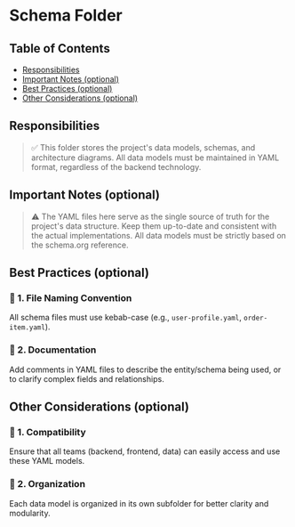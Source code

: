 # Schema Folder

## Table of Contents

* [Responsibilities](#responsibilities)
* [Important Notes (optional)](#important-notes-optional)
* [Best Practices (optional)](#best-practices-optional)
* [Other Considerations (optional)](#other-considerations-optional)

## Responsibilities

> ✅ This folder stores the project's data models, schemas, and architecture diagrams.
> All data models must be maintained in YAML format, regardless of the backend technology.

## Important Notes (optional)

> ⚠️ The YAML files here serve as the single source of truth for the project's data structure.
> Keep them up-to-date and consistent with the actual implementations.
> All data models must be strictly based on the schema.org reference.

## Best Practices (optional)

### 🔹 1. File Naming Convention  
All schema files must use kebab-case (e.g., `user-profile.yaml`, `order-item.yaml`).

### 🔹 2. Documentation  
Add comments in YAML files to describe the entity/schema being used, or to clarify complex fields and relationships.

## Other Considerations (optional)

### 🔹 1. Compatibility  
Ensure that all teams (backend, frontend, data) can easily access and use these YAML models.

### 🔹 2. Organization  
Each data model is organized in its own subfolder for better clarity and modularity.
